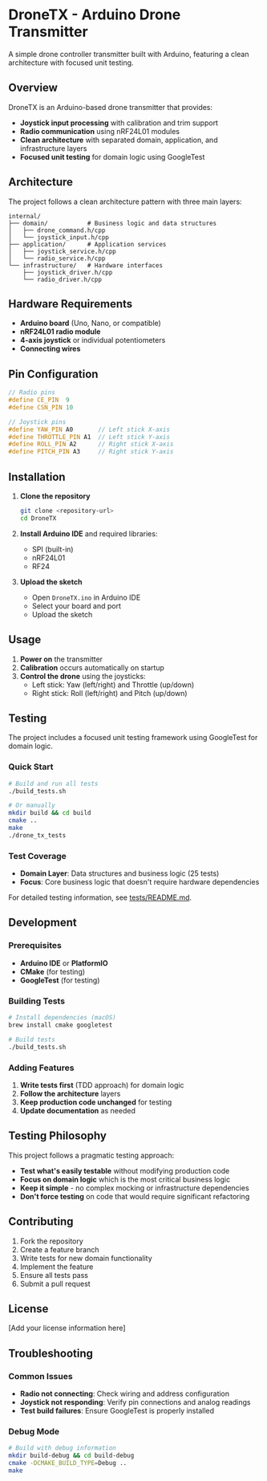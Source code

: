 # DroneTX - Arduino Drone Transmitter

A simple drone controller transmitter built with Arduino, featuring a clean architecture with focused unit testing.

## Overview

DroneTX is an Arduino-based drone transmitter that provides:
- **Joystick input processing** with calibration and trim support
- **Radio communication** using nRF24L01 modules
- **Clean architecture** with separated domain, application, and infrastructure layers
- **Focused unit testing** for domain logic using GoogleTest

## Architecture

The project follows a clean architecture pattern with three main layers:

```
internal/
├── domain/           # Business logic and data structures
│   ├── drone_command.h/cpp
│   └── joystick_input.h/cpp
├── application/      # Application services
│   ├── joystick_service.h/cpp
│   └── radio_service.h/cpp
└── infrastructure/   # Hardware interfaces
    ├── joystick_driver.h/cpp
    └── radio_driver.h/cpp
```

## Hardware Requirements

- **Arduino board** (Uno, Nano, or compatible)
- **nRF24L01 radio module**
- **4-axis joystick** or individual potentiometers
- **Connecting wires**

## Pin Configuration

```cpp
// Radio pins
#define CE_PIN  9
#define CSN_PIN 10

// Joystick pins
#define YAW_PIN A0       // Left stick X-axis
#define THROTTLE_PIN A1  // Left stick Y-axis
#define ROLL_PIN A2      // Right stick X-axis
#define PITCH_PIN A3     // Right stick Y-axis
```

## Installation

1. **Clone the repository**
   ```bash
   git clone <repository-url>
   cd DroneTX
   ```

2. **Install Arduino IDE** and required libraries:
   - SPI (built-in)
   - nRF24L01
   - RF24

3. **Upload the sketch**
   - Open `DroneTX.ino` in Arduino IDE
   - Select your board and port
   - Upload the sketch

## Usage

1. **Power on** the transmitter
2. **Calibration** occurs automatically on startup
3. **Control the drone** using the joysticks:
   - Left stick: Yaw (left/right) and Throttle (up/down)
   - Right stick: Roll (left/right) and Pitch (up/down)

## Testing

The project includes a focused unit testing framework using GoogleTest for domain logic.

### Quick Start
```bash
# Build and run all tests
./build_tests.sh

# Or manually
mkdir build && cd build
cmake ..
make
./drone_tx_tests
```

### Test Coverage
- **Domain Layer**: Data structures and business logic (25 tests)
- **Focus**: Core business logic that doesn't require hardware dependencies

For detailed testing information, see [tests/README.md](tests/README.md).

## Development

### Prerequisites
- **Arduino IDE** or **PlatformIO**
- **CMake** (for testing)
- **GoogleTest** (for testing)

### Building Tests
```bash
# Install dependencies (macOS)
brew install cmake googletest

# Build tests
./build_tests.sh
```

### Adding Features
1. **Write tests first** (TDD approach) for domain logic
2. **Follow the architecture** layers
3. **Keep production code unchanged** for testing
4. **Update documentation** as needed

## Testing Philosophy

This project follows a pragmatic testing approach:
- **Test what's easily testable** without modifying production code
- **Focus on domain logic** which is the most critical business logic
- **Keep it simple** - no complex mocking or infrastructure dependencies
- **Don't force testing** on code that would require significant refactoring

## Contributing

1. Fork the repository
2. Create a feature branch
3. Write tests for new domain functionality
4. Implement the feature
5. Ensure all tests pass
6. Submit a pull request

## License

[Add your license information here]

## Troubleshooting

### Common Issues
- **Radio not connecting**: Check wiring and address configuration
- **Joystick not responding**: Verify pin connections and analog readings
- **Test build failures**: Ensure GoogleTest is properly installed

### Debug Mode
```bash
# Build with debug information
mkdir build-debug && cd build-debug
cmake -DCMAKE_BUILD_TYPE=Debug ..
make
```
